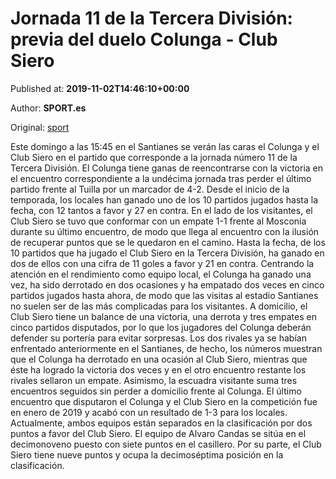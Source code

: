 
# Jornada 11 de la Tercera División: previa del duelo Colunga - Club Siero

Published at: **2019-11-02T14:46:10+00:00**

Author: **SPORT.es**

Original: [sport](https://www.sport.es/es/noticias/tercera-division/jornada-11-de-la-tercera-division-previa-del-duelo-colunga---club-siero-7711569)

Este domingo a las 15:45 en el Santianes se verán las caras el Colunga y el Club Siero en el partido que corresponde a la jornada número 11 de la Tercera División.
El Colunga tiene ganas de reencontrarse con la victoria en el encuentro correspondiente a la undécima jornada tras perder el último partido frente al Tuilla por un marcador de 4-2. Desde el inicio de la temporada, los locales han ganado uno de los 10 partidos jugados hasta la fecha, con 12 tantos a favor y 27 en contra.
En el lado de los visitantes, el Club Siero se tuvo que conformar con un empate 1-1 frente al Mosconia durante su último encuentro, de modo que llega al encuentro con la ilusión de recuperar puntos que se le quedaron en el camino. Hasta la fecha, de los 10 partidos que ha jugado el Club Siero en la Tercera División, ha ganado en dos de ellos con una cifra de 11 goles a favor y 21 en contra.
Centrando la atención en el rendimiento como equipo local, el Colunga ha ganado una vez, ha sido derrotado en dos ocasiones y ha empatado dos veces en cinco partidos jugados hasta ahora, de modo que las visitas al estadio Santianes no suelen ser de las más complicadas para los visitantes. A domicilio, el Club Siero tiene un balance de una victoria, una derrota y tres empates en cinco partidos disputados, por lo que los jugadores del Colunga deberán defender su portería para evitar sorpresas.
Los dos rivales ya se habían enfrentado anteriormente en el Santianes, de hecho, los números muestran que el Colunga ha derrotado en una ocasión al Club Siero, mientras que éste ha logrado la victoria dos veces y en el otro encuentro restante los rivales sellaron un empate. Asimismo, la escuadra visitante suma tres encuentros seguidos sin perder a domicilio frente al Colunga. El último encuentro que disputaron el Colunga y el Club Siero en la competición fue en enero de 2019 y acabó con un resultado de 1-3 para los locales.
Actualmente, ambos equipos están separados en la clasificación por dos puntos a favor del Club Siero. El equipo de Alvaro Candas se sitúa en el decimonoveno puesto con siete puntos en el casillero. Por su parte, el Club Siero tiene nueve puntos y ocupa la decimoséptima posición en la clasificación.
